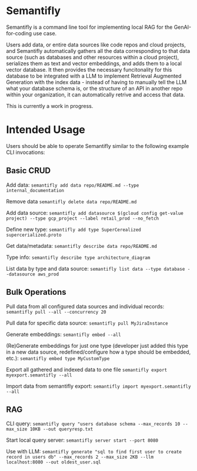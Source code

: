 # Semantifly

Semantifly is a command line tool for implementing local RAG for the GenAI-for-coding use case. 

Users add data, or entire data sources like code repos and cloud projects, and Semantifly automatically gathers all the data corresponding to that data source (such as databases and other resources within a cloud project), serializes them as text and vector embeddings, and adds them to a local vector database. It then provides the necessary funcitonality for this database to be integrated with a LLM to implement Retrieval Augmented Generation with the index data - instead of having to manually tell the LLM what your database schema is, or the structure of an API in another repo within your organization, it can automatically retrive and access that data.

This is currently a work in progress.

# Intended Usage

Users should be able to operate Semantifly similar to the following example CLI invocations:

## Basic CRUD

Add data: ```semantifly add data repo/README.md --type internal_documentation```

Remove data ```semantifly delete data repo/README.md```

Add data source: ```semantifly add datasource $(gcloud config get-value project) --type gcp_project --label retail_prod --no_fetch```

Define new type: ```semantifly add type SuperCerealized supercerialized.proto```

Get data/metadata: ```semantifly describe data repo/README.md```

Type info: ```semantifly describe type architecture_diagram```

List data by type and data source: ```semantifly list data --type database --datasource aws_prod```

## Bulk Operations

Pull data from all configured data sources and individual records: ```semantifly pull --all --concurrency 20```

Pull data for specific data source: ```semantifly pull MyJiraInstance```

Generate embeddings: ```semantifly embed --all```

(Re)Generate embeddings for just one type (developer just added this type in a new data source, redefined/configure how a type should be embedded, etc.): ```semantifly embed type MyCustomType```

Export all gathered and indexed data to one file ```semantifly export myexport.semantifly --all```

Import data from semantifly export: ```semantifly import myexport.semantifly --all```

## RAG

CLI query: ```semantifly query "users database schema --max_records 10 --max_size 10KB --out queryresp.txt```

Start local query server: ```semantifly server start --port 8080```

Use with LLM: ```semantifly generate "sql to find first user to create record in users db" --max_records 2 --max_size 2KB --llm localhost:8080 --out oldest_user.sql```
